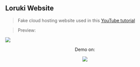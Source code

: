 ## Loruki Website


> Fake cloud hosting website used in this [YouTube tutorial](https://www.youtube.com/watch?v=p0bGHP-PXD4)

> Preview: 
<img src="src/img/loruki-desktop-view.gif" />

<p align='center'> Demo on: </p>
<p align='center'>
  <a href='https://elegant-bhabha-49f5a5.netlify.app/'>
    <img src="https://img.shields.io/badge/netlify%20-00C7B7.svg?&style=for-the-badge&logo=netlify&logoColor=white" />
  </a>
</p>
